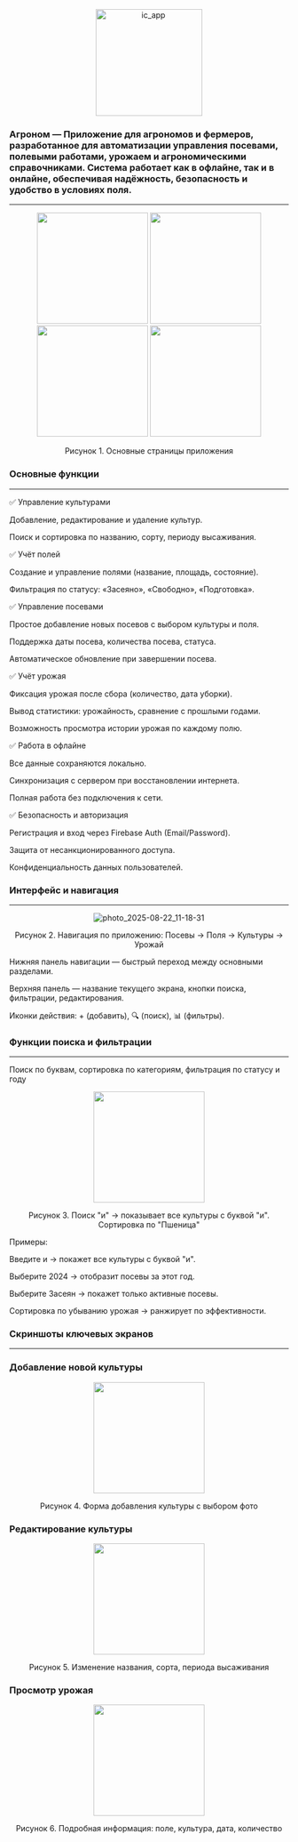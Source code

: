 
<div align="center">
<img width="192" height="192" alt="ic_app" src="https://github.com/user-attachments/assets/358c7830-b204-44f1-bd40-907667a216a1" />
</div>

<h3> Агроном — Приложение для агрономов и фермеров, разработанное для автоматизации управления посевами, полевыми работами, урожаем и агрономическими справочниками. Система работает как в офлайне, так и в онлайне, обеспечивая надёжность, безопасность и удобство в условиях поля. 
</h3>
<hr></hr>
<div align="center">
  
<img src="https://github.com/user-attachments/assets/44e9b959-1233-41c2-a74b-f8a5ddb9aac0" width="200"/> <img src="https://github.com/user-attachments/assets/03a380e9-e5a4-438f-93c4-543348d9b93a" width="200"/> <img src="https://github.com/user-attachments/assets/43878d0d-e243-4f9f-b0e1-f46901c755f9" width="200"/> <img src="https://github.com/user-attachments/assets/554ab01f-8b88-4417-9ec4-ef255d36fc38" width="200"/>
  
Рисунок 1. Основные страницы приложения
</div>

<h3>Основные функции</h3>
<hr></hr>

✅ Управление культурами

Добавление, редактирование и удаление культур.

Поиск и сортировка по названию, сорту, периоду высаживания.

✅ Учёт полей

Создание и управление полями (название, площадь, состояние).

Фильтрация по статусу: «Засеяно», «Свободно», «Подготовка».



✅ Управление посевами

Простое добавление новых посевов с выбором культуры и поля.

Поддержка даты посева, количества посева, статуса.

Автоматическое обновление при завершении посева.


✅ Учёт урожая

Фиксация урожая после сбора (количество, дата уборки).

Вывод статистики: урожайность, сравнение с прошлыми годами.

Возможность просмотра истории урожая по каждому полю.


✅ Работа в офлайне

Все данные сохраняются локально.

Синхронизация с сервером при восстановлении интернета.

Полная работа без подключения к сети.


✅ Безопасность и авторизация

Регистрация и вход через Firebase Auth (Email/Password).

Защита от несанкционированного доступа.

Конфиденциальность данных пользователей.


<h3>Интерфейс и навигация</h3>
<hr></hr>

<div align="center">
  
![photo_2025-08-22_11-18-31](https://github.com/user-attachments/assets/4a812f77-992c-456a-9886-f26f0674dca1)

Рисунок 2. Навигация по приложению: Посевы → Поля → Культуры → Урожай
</div>

Нижняя панель навигации — быстрый переход между основными разделами.

Верхняя панель — название текущего экрана, кнопки поиска, фильтрации, редактирования.

Иконки действия: + (добавить), 🔍 (поиск), 📊 (фильтры).


<h3>Функции поиска и фильтрации</h3>
<hr></hr>

Поиск по буквам, сортировка по категориям, фильтрация по статусу и году 

<div align="center">

<img src="https://github.com/user-attachments/assets/5889f59a-0a0d-473b-8ff8-14e54610e078" width="200"/>

Рисунок 3. Поиск "и" → показывает все культуры с буквой "и". Сортировка по "Пшеница"
</div>

Примеры:

Введите и → покажет все культуры с буквой "и".

Выберите 2024 → отобразит посевы за этот год.

Выберите Засеян → покажет только активные посевы.

Сортировка по убыванию урожая → ранжирует по эффективности.


<h3>Скриншоты ключевых экранов</h3>
<hr></hr>

<h3>Добавление новой культуры</h3>

<div align="center">

<img src="https://github.com/user-attachments/assets/08978e77-dd02-4dd7-851d-6840a57d2ab6" width="200"/>

Рисунок 4. Форма добавления культуры с выбором фото
</div>

<h3>Редактирование культуры</h3>

<div align="center">
  
<img src="https://github.com/user-attachments/assets/e4ddaae9-aace-4c0f-9c5c-b70a9c64118d" width="200"/>

Рисунок 5. Изменение названия, сорта, периода высаживания
</div>

<h3>Просмотр урожая</h3>

<div align="center">
<img src="https://github.com/user-attachments/assets/75a6e2ca-d1b0-4eba-80b8-d5178770ab0a" width="200"/>

Рисунок 6. Подробная информация: поле, культура, дата, количество
</div>
